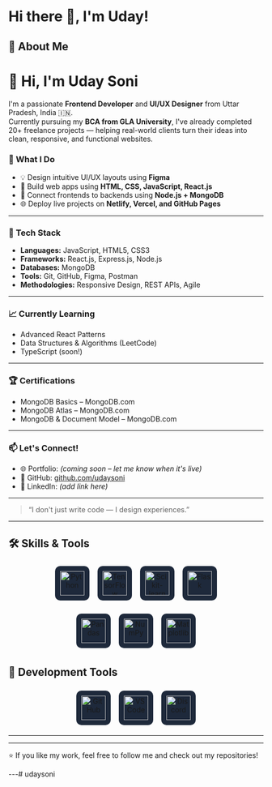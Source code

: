 # Hi there 👋, I'm Uday! 

## 🚀 About Me
# 👋 Hi, I'm Uday Soni

I'm a passionate **Frontend Developer** and **UI/UX Designer** from Uttar Pradesh, India 🇮🇳.  
Currently pursuing my **BCA from GLA University**, I've already completed 20+ freelance projects — helping real-world clients turn their ideas into clean, responsive, and functional websites.

### 🚀 What I Do
- 💡 Design intuitive UI/UX layouts using **Figma**
- 🔧 Build web apps using **HTML, CSS, JavaScript, React.js**
- 🔗 Connect frontends to backends using **Node.js + MongoDB**
- 🌐 Deploy live projects on **Netlify, Vercel, and GitHub Pages**

---

### 🧰 Tech Stack
- **Languages:** JavaScript, HTML5, CSS3
- **Frameworks:** React.js, Express.js, Node.js
- **Databases:** MongoDB
- **Tools:** Git, GitHub, Figma, Postman
- **Methodologies:** Responsive Design, REST APIs, Agile

---

### 📈 Currently Learning
- Advanced React Patterns  
- Data Structures & Algorithms (LeetCode)  
- TypeScript (soon!)  

---

### 🏆 Certifications
- MongoDB Basics – MongoDB.com  
- MongoDB Atlas – MongoDB.com  
- MongoDB & Document Model – MongoDB.com  

---

### 📫 Let's Connect!
- 🌐 Portfolio: *(coming soon – let me know when it's live)*  
- 🐙 GitHub: [github.com/udaysoni](https://github.com/udaysoni)  
- 💼 LinkedIn: *(add link here)*  

---

> “I don't just write code — I design experiences.”



---

## 🛠️ Skills & Tools

<p align="center">
  <span style="background:#1e293b; border-radius:10px; padding:10px; display:inline-block; margin:6px;">
    <img src="https://skillicons.dev/icons?i=python&theme=dark" alt="Python" height="48" />
  </span>
  <span style="background:#1e293b; border-radius:10px; padding:10px; display:inline-block; margin:6px;">
    <img src="https://skillicons.dev/icons?i=tensorflow&theme=dark" alt="TensorFlow" height="48" />
  </span>
  <span style="background:#1e293b; border-radius:10px; padding:10px; display:inline-block; margin:6px;">
    <img src="https://skillicons.dev/icons?i=scikitlearn&theme=dark" alt="Scikit-learn" height="48" />
  </span>
  <span style="background:#1e293b; border-radius:10px; padding:10px; display:inline-block; margin:6px;">
    <img src="https://skillicons.dev/icons?i=flask&theme=dark" alt="Flask" height="48" />
  </span>
</p>
<p align = "center">
 <span style="background:#1e293b; border-radius:10px; padding:10px; display:inline-block; margin:6px;">
  <img src="https://img.icons8.com/?size=100&id=xSkewUSqtErH&format=png&color=000000" alt="Pandas" height="48" />
 </span>
 <span style="background:#1e293b; border-radius:10px; padding:10px; display:inline-block; margin:6px;">
  <img src="https://www.svgrepo.com/show/354127/numpy.svg" alt="NumPy" height="48" />
 </span>
 <span style="background:#1e293b; border-radius:10px; padding:10px; display:inline-block; margin:6px;">
  <img src="https://upload.wikimedia.org/wikipedia/commons/8/84/Matplotlib_icon.svg" alt="Matplotlib" height="48" />
 </span>
</p>


## 🔧 Development Tools

<p align="center">
  <span style="background:#1e293b; border-radius:10px; padding:10px; display:inline-block; margin:6px;">
  <img src="https://skillicons.dev/icons?i=github&theme=dark" alt="GitHub" height="48" />
</span>
<span style="background:#1e293b; border-radius:10px; padding:10px; display:inline-block; margin:6px;">
  <img src="https://skillicons.dev/icons?i=vscode&theme=dark" alt="VS Code" height="48" />
</span>
<span style="background:#1e293b; border-radius:10px; padding:10px; display:inline-block; margin:6px;">
  <img src="https://skillicons.dev/icons?i=discord&theme=dark" alt="Discord" height="48" />
</span>
</p>

---


---

⭐️ If you like my work, feel free to follow me and check out my repositories!

---# udaysoni
